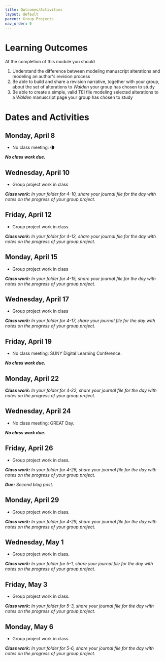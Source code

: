 ```yaml
---
title: Outcomes/Activities
layout: default
parent: Group Projects
nav_order: 0
---
```


# Learning Outcomes

At the completion of this module you should

1. Understand the difference between modeling manuscript alterations and modeling an author's revision process
2. Be able to build and share a revision narrative, together with your group, about the set of alterations to *Walden* your group has chosen to study
3. Be able to create a simple, valid TEI file modeling selected alterations to a *Walden* manuscript page your group has chosen to study

# Dates and Activities

## Monday, April 8

- No class meeting: 🌘

***No class work due.***

## Wednesday, April 10

- Group project work in class

***Class work:*** *In your folder for 4-10, share your journal file for the day with notes on the progress of your group project.*

## Friday, April 12

- Group project work in class

***Class work:*** *In your folder for 4-12, share your journal file for the day with notes on the progress of your group project.*

## Monday, April 15

- Group project work in class

***Class work:*** *In your folder for 4-15, share your journal file for the day with notes on the progress of your group project.*

## Wednesday, April 17

- Group project work in class

***Class work:*** *In your folder for 4-17, share your journal file for the day with notes on the progress of your group project.*

## Friday, April 19

- No class meeting: SUNY Digital Learning Conference.

***No class work due.***

## Monday, April 22

***Class work:*** *In your folder for 4-22, share your journal file for the day with notes on the progress of your group project.*

## Wednesday, April 24

- No class meeting: GREAT Day.

***No class work due.***

## Friday, April 26

- Group project work in class.

***Class work:*** *In your folder for 4-26, share your journal file for the day with notes on the progress of your group project.*

***Due:*** *Second blog post.*

## Monday, April 29

- Group project work in class.

***Class work:*** *In your folder for 4-29, share your journal file for the day with notes on the progress of your group project.*

## Wednesday, May 1

- Group project work in class.

***Class work:*** *In your folder for 5-1, share your journal file for the day with notes on the progress of your group project.*

## Friday, May 3

- Group project work in class.

***Class work:*** *In your folder for 5-3, share your journal file for the day with notes on the progress of your group project.*

## Monday, May 6

- Group project work in class.

***Class work:*** *In your folder for 5-6, share your journal file for the day with notes on the progress of your group project.*